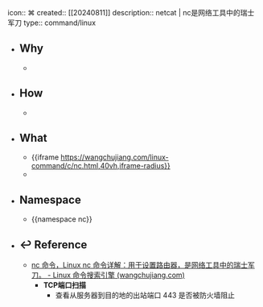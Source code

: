 icon:: ⌘
created:: [[20240811]]
description:: netcat | nc是网络工具中的瑞士军刀
type:: command/linux

- ## Why
  -
- ## How
  -
- ## What
  - {{iframe https://wangchujiang.com/linux-command/c/nc.html,40vh,iframe-radius}}
  -
- ## Namespace
  - {{namespace nc}}
- ## ↩ Reference
  - [nc 命令，Linux nc 命令详解：用于设置路由器，是网络工具中的瑞士军刀。 - Linux 命令搜索引擎 (wangchujiang.com)](https://wangchujiang.com/linux-command/c/nc.html)
    - **TCP端口扫描**
      - 查看从服务器到目的地的出站端口 443 是否被防火墙阻止